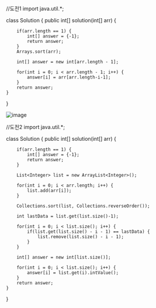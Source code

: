 

//도전1
import java.util.*;

class Solution {
    public int[] solution(int[] arr) {
        
        if(arr.length == 1) {
            int[] answer = {-1};
            return answer;
        }
        Arrays.sort(arr);
        
        int[] answer = new int[arr.length - 1];
        
        for(int i = 0; i < arr.length - 1; i++) {
            answer[i] = arr[arr.length-i-1];
        }
        return answer;
    }
}

![image](https://user-images.githubusercontent.com/64416833/191928186-019622e3-1ef3-496d-b952-153875806ee2.png)

//도전2
import java.util.*;

class Solution {
    public int[] solution(int[] arr) {
        
        if(arr.length == 1) {
            int[] answer = {-1};
            return answer;
        }
        
        List<Integer> list = new ArrayList<Integer>();
        
        for(int i = 0; i < arr.length; i++) {
            list.add(arr[i]);
        }
        
        Collections.sort(list, Collections.reverseOrder());
        
        int lastData = list.get(list.size()-1);
        
        for(int i = 0; i < list.size(); i++) {
            if(list.get(list.size() - i - 1) == lastData) {
                list.remove(list.size() - i - 1);
            }
        }
        
        int[] answer = new int[list.size()];
        
        for(int i = 0; i < list.size(); i++) {
            answer[i] = list.get(i).intValue();
        }
        return answer;
    }
}
